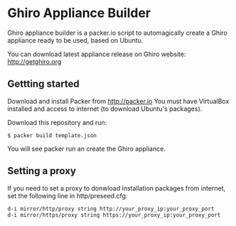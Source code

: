 Ghiro Appliance Builder
=======================

Ghiro appliance builder is a packer.io script to automagically create a Ghiro
appliance ready to be used, based on Ubuntu.

You can download latest appliance release on Ghiro website: http://getghiro.org

Gettting started
----------------

Download and install Packer from http://packer.io
You must have VirtualBox installed and access to internet (to download Ubuntu's
packages).

Download this repository and run:

    $ packer build template.json

You will see packer run an create the Ghiro appliance.

Setting a proxy
---------------

If you need to set a proxy to donwload installation packages from internet, set
the following line in http/preseed.cfg:

    d-i mirror/http/proxy string http://your_proxy_ip:your_proxy_port
    d-i mirror/https/proxy string https://your_proxy_ip:your_proxy_port
